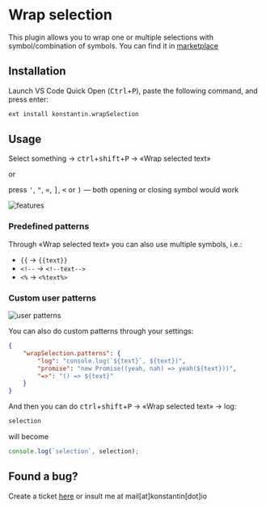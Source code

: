 # Wrap selection

This plugin allows you to wrap one or multiple selections with symbol/combination of symbols.
You can find it in [marketplace](https://marketplace.visualstudio.com/items?itemName=konstantin.wrapSelection)

## Installation

Launch VS Code Quick Open (<kbd>Ctrl</kbd>+<kbd>P</kbd>), paste the following command, and press enter:
```bash
ext install konstantin.wrapSelection
```

## Usage

Select something → <kbd>ctrl</kbd>+<kbd>shift</kbd>+<kbd>P</kbd> → «Wrap selected text»

or

press <kbd>'</kbd>, <kbd>"</kbd>, <kbd>«</kbd>, <kbd>]</kbd>, <kbd><</kbd> or <kbd>)</kbd> — both opening or closing symbol would work

![features](https://github.com/gko/wrap/raw/master/features.gif)

### Predefined patterns

Through «Wrap selected text» you can also use multiple symbols, i.e.:
 - `{{` → `{{text}}`
 - `<!--` → `<!--text-->`
 - `<%` → `<%text%>`

### Custom user patterns
![user patterns](https://github.com/gko/wrap/raw/master/userDefined.gif)

You can also do custom patterns through your settings:
``` json
{
	"wrapSelection.patterns": {
		"log": "console.log(`${text}`, ${text})",
		"promise": "new Promise((yeah, nah) => yeah(${text}))",
		"=>": "() => ${text}"
	}
}
```

And then you can do <kbd>ctrl</kbd>+<kbd>shift</kbd>+<kbd>P</kbd> → «Wrap selected text» → log:
```js
selection
```
will become
```js
console.log(`selection`, selection);
```

## Found a bug?
Create a ticket [here](https://github.com/gko/wrap/issues)
or insult me at mail[at]konstantin[dot]io
